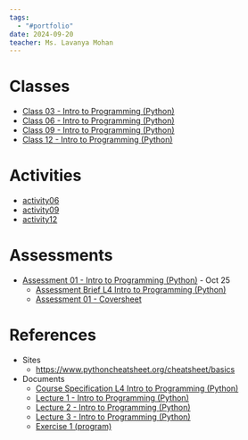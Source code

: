 ```yaml
---
tags:
  - "#portfolio"
date: 2024-09-20
teacher: Ms. Lavanya Mohan
---
```

# Classes
- [Class 03 - Intro to Programming (Python)](Class%2003%20-%20Intro%20to%20Programming%20(Python).md)
- [Class 06 - Intro to Programming (Python)](Class%2006%20-%20Intro%20to%20Programming%20(Python).md)
- [Class 09 - Intro to Programming (Python)](Class%2009%20-%20Intro%20to%20Programming%20(Python).md)
- [Class 12 - Intro to Programming (Python)](Class%2012%20-%20Intro%20to%20Programming%20(Python).md)
# Activities
- [activity06](Activities/activity06.py)
- [activity09](Activities/activity09.py)
- [activity12](Activities/activity12.py)
# Assessments
- [Assessment 01 - Intro to Programming (Python)](Assessments/Assessment%2001%20-%20Intro%20to%20Programming%20(Python)/Assessment%2001%20-%20Intro%20to%20Programming%20(Python).md) - Oct 25
	- [Assessment Brief L4 Intro to Programming (Python)](Assessments/Assessment%2001%20-%20Intro%20to%20Programming%20(Python)/Assessment%20Brief%20L4%20Intro%20to%20Programming%20(Python).docx)
	- [Assessment 01 - Coversheet](Assessments/Assessment%2001%20-%20Intro%20to%20Programming%20(Python)/Assessment%2001%20-%20Coversheet.docx)
# References
- Sites
	- https://www.pythoncheatsheet.org/cheatsheet/basics
- Documents
	- [Course Specification L4 Intro to Programming (Python)](Documents/Course%20Specification%20L4%20Intro%20to%20Programming%20(Python).pdf)
	- [Lecture 1 - Intro to Programming (Python)](Documents/Lecture%201%20-%20Intro%20to%20Programming%20(Python).pptx)
	- [Lecture 2 - Intro to Programming (Python)](Documents/Lecture%202%20-%20Intro%20to%20Programming%20(Python).pptx)
	- [Lecture 3 - Intro to Programming (Python)](Documents/Lecture%203%20-%20Intro%20to%20Programming%20(Python).pptx)
	- [Exercise 1 (program)](Activities/Exercise%201%20(program).docx)